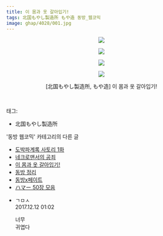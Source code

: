 ```yaml
---
title: 이 몸과 옷 갈아입기!
tags: 北国もやし製造所 もや造 동방_웹코믹
image: ghap/4028/001.jpg
---
```

<div class="article">
<p style="text-align: center; clear: none; float: none;"><img src="{{ site.nasurl }}/ghap/4028/001.jpg"/></p>
<p style="text-align: center; clear: none; float: none;"><img src="{{ site.nasurl }}/ghap/4028/002.jpg"/></p>
<p style="text-align: center; clear: none; float: none;"><img src="{{ site.nasurl }}/ghap/4028/003.jpg"/></p>
<p style="text-align: center; clear: none; float: none;"><img src="{{ site.nasurl }}/ghap/4028/004.jpg"/></p>
<p style="text-align: center; clear: none; float: none;">[北国もやし製造所, もや造] 이 몸과 옷 갈아입기!</p>
<p><br/></p>
</div><div class="tagTrail">
<p>태그: </p>
<ul>
<li>北国もやし製造所</li>
</ul>
</div><div class="another">
<p>'동방 웹코믹' 카테고리의 다른 글</p>
<ul>
<li><a href="/2017-12-15-ghap_4038">도박파계록 사토리 1화</a></li>
<li><a href="/2017-12-12-ghap_4029">네크로맨서의 공죄</a></li>
<li><a href="/2017-12-12-ghap_4028">이 몸과 옷 갈아입기!</a></li>
<li><a href="/2017-12-01-ghap_4016">동방 정리</a></li>
<li><a href="/2017-11-27-ghap_4005">동방x페이트</a></li>
<li><a href="/2017-11-27-ghap_4004">ハマー 50장 모음</a></li>
</ul>
</div><div class="cb_module cb_fluid">
<div class="cb_wrt cb_profile">
<div class="comment">
<ul>
<li class="cb_thumb_off" id="comment15150074">
<div class="cb_comment_area">
<div class="cb_info_area">
<div class="cb_section">
<span class="cb_nick_name">ㄱㅁㅅ</span>
</div>
<div class="cb_section">
<span class="cb_date">2017.12.12 01:02 </span>
</div>
</div>
<div class="cb_dsc_comment">
<p class="cb_dsc">
											너무<br/>
귀엽다
										</p>
</div>
</div></li>
</ul>
</div>
</div><!-- commentList close -->
</div>